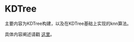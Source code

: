 # KDTree
主要内容为KDTree构建，以及在KDTree基础上实现的knn算法。

具体内容阐述请戳 [这里](https://anlutong.github.io/2016/10/13/kd-tree/)。